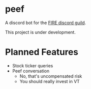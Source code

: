 # peef

A discord bot for the [FIRE discord guild](https://discord.gg/KGHue6zHNR).

This project is under development.

# Planned Features

- Stock ticker queries
- Peef conversation
  - No, that's uncompensated risk
  - You should really invest in VT

